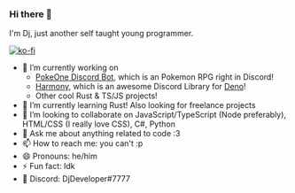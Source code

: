 ### Hi there 👋
I'm Dj, just another self taught young programmer.

[![ko-fi](https://ko-fi.com/img/githubbutton_sm.svg)](https://ko-fi.com/S6S54DWQF)

- 🔭 I’m currently working on 
  - [PokeOne Discord Bot](https://top.gg/bot/473020399060385792), which is an Pokemon RPG right in Discord!
  - [Harmony](https://github.com/discord-deno/discord.deno), which is an awesome Discord Library for [Deno](https://deno.land)!
  - Other cool Rust & TS/JS projects!
- 🌱 I’m currently learning Rust! Also looking for freelance projects
- 👯 I’m looking to collaborate on JavaScript/TypeScript (Node preferably), HTML/CSS (I really love CSS), C#, Python
- 💬 Ask me about anything related to code :3
- 📫 How to reach me: you can't :p
- 😄 Pronouns: he/him
- ⚡ Fun fact: Idk
- 💬 Discord: DjDeveloper#7777
